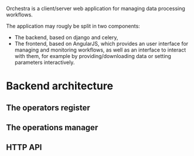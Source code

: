 Orchestra is a client/server web application for managing data processing workflows.

The application may rougly be split in two components:

* The backend, based on django and celery, 
* The frontend, based on AngularJS, which provides an user interface for managing and monitoring workflows, as well as an interface to interact with them, for example by providing/downloading data or setting parameters interactively.

# Backend architecture

## The operators register
## The operations manager
## HTTP API



